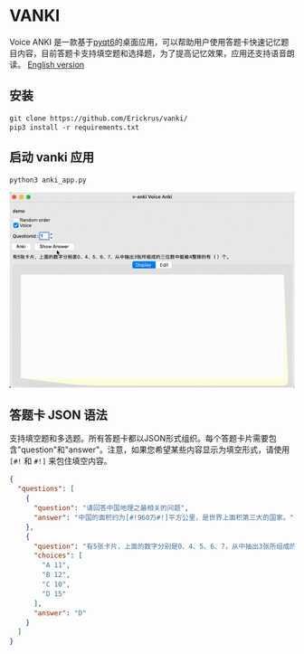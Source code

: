 
# VANKI

Voice ANKI 是一款基于[pyqt6](https://www.riverbankcomputing.com/software/pyqt/)的桌面应用，可以帮助用户使用答题卡快速记忆题目内容，目前答题卡支持填空题和选择题，为了提高记忆效果，应用还支持语音朗读。
[English version](https://github.com/Erickrus/vanki/blob/main/README.md)

## 安装

```shell
git clone https://github.com/Erickrus/vanki/
pip3 install -r requirements.txt
```

## 启动 vanki 应用
```shell
python3 anki_app.py
```

![demo](https://github.com/Erickrus/vanki/blob/main/demo.gif?raw=true)


## 答题卡 JSON 语法

支持填空题和多选题。所有答题卡都以JSON形式组织。每个答题卡片需要包含"question"和"answer"。注意，如果您希望某些内容显示为填空形式，请使用 `[#!` 和 `#!]` 来包住填空内容。

```json
{
  "questions": [
    {
      "question": "请回答中国地理之最相关的问题",
      "answer": "中国的面积约为[#!960万#!]平方公里，是世界上面积第三大的国家。"
    },
    {
      "question": "有5张卡片，上面的数字分别是0、4、5、6、7，从中抽出3张所组成的三位数中能被4整除的有（ ）个。",
      "choices": [
        "A 11",
        "B 12",
        "C 10",
        "D 15"
      ],
      "answer": "D"
    }
  ]
}
```
